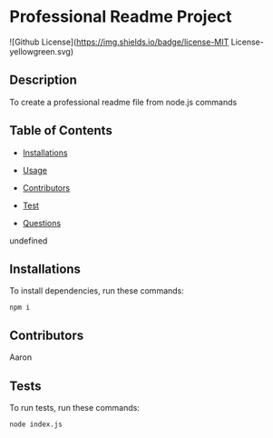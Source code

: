 # Professional Readme Project
  ![Github License](https://img.shields.io/badge/license-MIT License-yellowgreen.svg)

## Description 

  To create a professional readme file from node.js commands

  ## Table of Contents 

  * [Installations](#installations)

  * [Usage](#usage)
  
  * [Contributors](#contributors)

  * [Test](#tests)

  * [Questions](#questions)

  undefined
  
  ## Installations

  To install dependencies, run these commands:

  ```
  npm i
  ```

  ## Contributors

  Aaron

  ## Tests

  To run tests, run these commands:

  ```
  node index.js
  ```
  